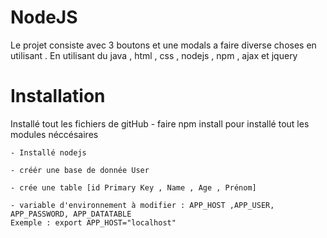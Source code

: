 
# NodeJS

Le projet consiste avec 3 boutons et une modals a faire diverse choses en utilisant . En utilisant du java , html , css , nodejs , npm , ajax et jquery 

# Installation

Installé tout les fichiers de gitHub 
    - faire npm install pour installé tout les modules néccésaires 

    - Installé nodejs

    - créér une base de donnée User 
    
    - crée une table [id Primary Key , Name , Age , Prénom]

    - variable d'environnement à modifier : APP_HOST ,APP_USER, APP_PASSWORD, APP_DATATABLE 
    Exemple : export APP_HOST="localhost"
    
    
